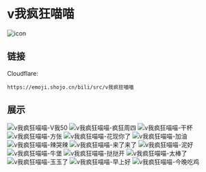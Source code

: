 # v我疯狂喵喵
![icon](https://emoji.shojo.cn/bili/src/v我疯狂喵喵/icon.png)
## 链接
Cloudflare:
```
https://emoji.shojo.cn/bili/src/v我疯狂喵喵
```
## 展示
![v我疯狂喵喵-V我50](https://emoji.shojo.cn/bili/src/v我疯狂喵喵/v我疯狂喵喵-V我50.png)
![v我疯狂喵喵-疯狂周四](https://emoji.shojo.cn/bili/src/v我疯狂喵喵/v我疯狂喵喵-疯狂周四.png)
![v我疯狂喵喵-干杯](https://emoji.shojo.cn/bili/src/v我疯狂喵喵/v我疯狂喵喵-干杯.png)
![v我疯狂喵喵-方张](https://emoji.shojo.cn/bili/src/v我疯狂喵喵/v我疯狂喵喵-方张.png)
![v我疯狂喵喵-花现你了](https://emoji.shojo.cn/bili/src/v我疯狂喵喵/v我疯狂喵喵-花现你了.png)
![v我疯狂喵喵-加油](https://emoji.shojo.cn/bili/src/v我疯狂喵喵/v我疯狂喵喵-加油.png)
![v我疯狂喵喵-辣哭辣](https://emoji.shojo.cn/bili/src/v我疯狂喵喵/v我疯狂喵喵-辣哭辣.png)
![v我疯狂喵喵-来了来了](https://emoji.shojo.cn/bili/src/v我疯狂喵喵/v我疯狂喵喵-来了来了.png)
![v我疯狂喵喵-泥好](https://emoji.shojo.cn/bili/src/v我疯狂喵喵/v我疯狂喵喵-泥好.png)
![v我疯狂喵喵-牛堡](https://emoji.shojo.cn/bili/src/v我疯狂喵喵/v我疯狂喵喵-牛堡.png)
![v我疯狂喵喵-挞挞开](https://emoji.shojo.cn/bili/src/v我疯狂喵喵/v我疯狂喵喵-挞挞开.png)
![v我疯狂喵喵-太棒了](https://emoji.shojo.cn/bili/src/v我疯狂喵喵/v我疯狂喵喵-太棒了.png)
![v我疯狂喵喵-玉玉了](https://emoji.shojo.cn/bili/src/v我疯狂喵喵/v我疯狂喵喵-玉玉了.png)
![v我疯狂喵喵-早上好](https://emoji.shojo.cn/bili/src/v我疯狂喵喵/v我疯狂喵喵-早上好.png)
![v我疯狂喵喵-今晚吃鸡](https://emoji.shojo.cn/bili/src/v我疯狂喵喵/v我疯狂喵喵-今晚吃鸡.png)
